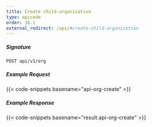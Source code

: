 ```yaml
---
title: Create child-organization
type: apicode
order: 16.1
external_redirect: /api/#create-child-organization
---
```


##### Signature
`POST api/v1/org`
##### Example Request
{{< code-snippets basename="api-org-create" >}}
##### Example Response
{{< code-snippets basename="result.api-org-create" >}}
